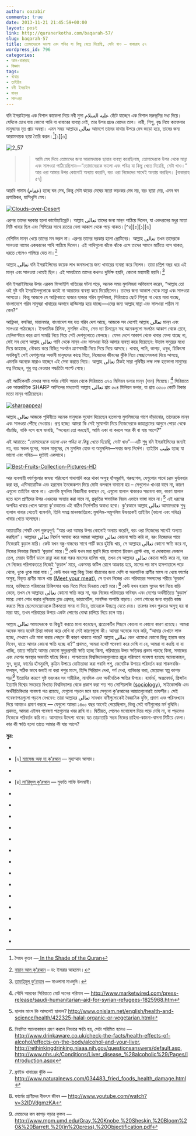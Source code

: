 ```yaml
---
author: oazabir
comments: true
date: 2013-11-21 21:45:59+00:00
layout: post
link: http://quranerkotha.com/baqarah-57/
slug: baqarah-57
title: তোমাদেরকে ভালো এবং পবিত্র যা কিছু খেতে দিয়েছি, সেটা খাও — বাকারাহ ৫৭
wordpress_id: 796
categories:
- আল-বাক্বারাহ
- বিজ্ঞান
tags:
- খাবার
- তাইয়িব
- বনী ইসরাইল
- মান্‌ন
- সালওয়া
---
```


বনি ইসরাইলের এক বিশাল কাফেলা নিয়ে নবী মুসা عليه السلام হেঁটে যাচ্ছেন এক বিশাল মরুভূমির মধ্য দিয়ে। যেদিকে চোখ যায় কোনো পানি বা খাবারের ব্যবস্থা নেই, তার উপর প্রচণ্ড রোদের তাপ। নারী, শিশু, বৃদ্ধ নিয়ে কাফেলার মানুষদের মৃত প্রায় অবস্থা। এমন সময় আল্লাহর تعالى আদেশে তাদের মাথার উপরে মেঘ জড়ো হয়ে, তাদের জন্য আরামদায়ক ছায়া তৈরি করল।[^৬][১][৩]




![2_57](http://quranerkotha.com/wp-content/uploads/2013/11/2_57.png)





<blockquote>

> 
> আমি মেঘ দিয়ে তোমাদের জন্য আরামদায়ক ছায়ার ব্যবস্থা করেছিলাম, তোমাদেরকে উপর থেকে মান্না এবং সালওয়া পাঠিয়েছিলাম—“তোমাদেরকে ভালো এবং পবিত্র যা কিছু খেতে দিয়েছি, সেটা খাও।” আর ওরা আমার উপর কোনোই অন্যায় করেনি, বরং ওরা নিজেদের সাথেই অন্যায় করছিল। [বাকারাহ ৫৭]
> 
> 
</blockquote>




আরবি গামাম (غمام) হচ্ছে ঘন মেঘ, কিন্তু সেটা ঝড়ের মেঘের মতো ভয়ংকর মেঘ নয়, বরং ছায়া দেয়, এমন ঘন প্রশান্তিকর, হাসিখুশি মেঘ।
[^^১]: মরুভুমিতে বনি ইসরাইলিদের কোনো বাড়িঘর ছিল না। এত গাছপালাও ছিল না যেখানে হাজার হাজার মানুষ আশ্রয় নিতে পারে। যদি আল্লাহ تعالى তাদের জন্য দিনের বেলা মেঘ দিয়ে ছায়ার ব্যবস্থা না করে দিতেন, তাহলে তারা হিট স্ট্রোক করে মারা যেত।[৩]<!-- more -->


[![Clouds-over-Desert](http://quranerkotha.com/wp-content/uploads/2013/11/Clouds-over-Desert.jpg)](http://quranerkotha.com/wp-content/uploads/2013/11/Clouds-over-Desert.jpg)


এরপর তাদের দরকার হলো কার্বোহাইড্রেট। আল্লাহ تعالى তাদের জন্য মান্‌ন পাঠিয়ে দিলেন, যা একধরনের মধুর মতো মিষ্টি খাবার ছিল এবং শিশিরের সাথে রাতের বেলা আকাশ থেকে পড়ে থাকত।[^৪][৫][১][৬]
[^১১]: منن মান্‌ন শব্দটির অর্থ হচ্ছে ঊর্ধ্বতন কারও কাছ থেকে পাঠানো অনুগ্রহ বা উপহার। ভোর বেলা উঠে তারা মাটি থেকে মান্‌ন সংগ্রহ করত। রোদ কড়া হলে এটা নিজে থেকেই উবে যেত।[^১]
[^১১]: আল্লাহ تعالى তাদেরকে এমন এক অসাধারণ খাবার পাঠালেন, যেটা তাদেরকে কষ্ট করে চাষ করতে হতো না, মাঠ থেকে তুলে এনে রান্না করেও খেতে হতো না, এমনকি খাওয়ার পর পরিত্যক্ত খাবার ডাস্টবিনে গিয়েও ফেলতে হতো না, নিজেই উবে যেত। মরুভূমিটা তাদের জন্য ব্যুফে সার্ভিস হয়ে গিয়েছিল। হেঁটে হেঁটে থালায় করে ইচ্ছেমত মান্‌ন সংগ্রহ করে, আরামে বসে খাওয়া, আর গল্প করা ছাড়া তাদের আর কোনো কষ্টই করতে হতো না।




বেশিদিন মান্‌ন খেয়ে তাদের মন ভরল না। এরপর তাদের দরকার হলো প্রোটিনের। আল্লাহ تعالى তখন তাদেরকে সালওয়া নামের একধরনের পাখি পাঠিয়ে দিলেন। এই পাখিগুলো ঝাঁকে ঝাঁকে এসে তাদের সামনে মাটিতে বসে থাকত, ধরতে গেলেও পালিয়ে যেত না।[^১২]
[^১]: একেবারে বিনামূল্য মাংসের হোম ডেলিভারি! একটু কষ্ট করে আগুনে ঝলসিয়ে খেলেই হলো।




আল্লাহ تعالى বনি ইসরাইলিদের কয়েক লাখ জনসংখ্যার জন্য খাবারের ব্যবস্থা করে দিলেন। তারা চল্লিশ বছর ধরে এই মান্‌ন এবং সালওয়া খেয়েই ছিল। এই সময়টাতে তাদের কখনও দুর্ভিক্ষ হয়নি, কোনো মহামারী হয়নি।[^৩]




বনি ইসরাইলিদের উপর এরকম ভিআইপি খাতিরের ঘটনা পড়ে, অনেক সময় মুসলিমরা অভিযোগ করেন, “আল্লাহ তো ওই দুষ্ট বনি ইসরাইলগুলোকে কতই না আরামের ব্যবস্থা করে দিয়েছিলেন। তাদের জন্য আকাশ থেকে মান্না এবং সালওয়া আসতো। কিন্তু আজকে যে আফ্রিকাতে হাজার হাজার গরিব মুসলিমরা, সিরিয়াতে ছোট শিশুরা না খেয়ে মারা যাচ্ছে, বাংলাদেশে গরিব মানুষরা খাবারের অভাবে হাড্ডিসার হয়ে যাচ্ছে—এদের জন্য আল্লাহ মান্না এবং সালওয়া পাঠান না কেন?”




আফ্রিকা, বসনিয়া, মায়ানমার, বাংলাদেশ সহ যত গরিব দেশ আছে, আজকে সব দেশেই আল্লাহ تعالى মান্‌ন এবং সালওয়া পাঠাচ্ছেন। ইসলামিক রিলিফ, মুসলিম এইড, সেভ দ্যা চিলড্রেন সহ অনেকগুলো সংগঠন আকাশ থেকে প্লেনে, হেলিকপ্টারে করে ত্রাণ সামগ্রি নিয়ে গিয়ে সেই দেশগুলোতে ফেলছে। যেসব দেশে আকাশ থেকে খাবার ফেলা যাচ্ছে না, সেই সব দেশে আল্লাহ تعالى পানি থেকে মান্‌ন এবং সালওয়া উঠে আসার ব্যবস্থা করে দিয়েছেন: উত্তাল সমুদ্রের মধ্যে দিয়ে জাহাজে, নৌকায় করে বিভিন্ন সংগঠন ত্রাণসামগ্রী নিয়ে গিয়ে দিয়ে আসছে। খাবার, পানি, কাপড়, ওষুধ, চিকিৎসা সবকিছুই সেই দেশগুলোর অভাবী মানুষদের কাছে গিয়ে, নিজেদের জীবনের ঝুঁকি নিয়ে স্বেচ্ছাসেবকরা দিয়ে আসছে, এমনকি অনেকে মারাও যাচ্ছেন এই সেবা করতে গিয়ে। আল্লাহ تعالى ঠিকই সারা পৃথিবীর লক্ষ লক্ষ হতভাগা মানুষের যত্ন নিচ্ছেন, শুধু যত্ন নেওয়ার পদ্ধতিটা পাল্টে গেছে।




এই আর্টিকেলটি লেখার সময় পর্যন্ত সৌদি আরব থেকে সিরিয়াতে ৩৭৩ মিলিয়ন ডলার মান্‌ন (দান) গিয়েছে।[^৩০৬] সিরিয়াতে এক আন্তর্জাতিক SHARP আপিলের মাধ্যমেই আল্লাহ تعالى প্রায় ৫০৪ মিলিয়ন ডলার, যা প্রায় ৩৫০০ কোটি টাকার মতো মান্‌ন পাঠিয়েছেন।
[^^১০]: এর মধ্যে যুক্তরাষ্ট্র থেকে গিয়েছে ১৭৫ মিলিয়ন ডলার এবং দ্বিতীয় অবস্থানে যুক্তরাজ্য থেকে গিয়েছে ৮৭ মিলিয়ন ডলার।
[^^১০]: পশ্চিমা দেশগুলোর মুসলিম এবং অমুসলিম উভয় জনগোষ্ঠী থেকে আমাদের মুসলিম ভাইদের বিপদের দিনে বিপুল পরিমাণে সাহায্য যাচ্ছে।




[![sharpappeal](http://quranerkotha.com/wp-content/uploads/2013/11/sharpappeal.png)](http://quranerkotha.com/wp-content/uploads/2013/11/sharpappeal.png)




আল্লাহ تعالى আজকে পৃথিবীতে অনেক মানুষকে সুযোগ দিয়েছেন হতভাগ্য মুসলিমদের পাশে দাঁড়ানোর, তাদেরকে মান্‌ন এবং সালওয়া পৌঁছে দেওয়ার। প্রশ্ন হচ্ছে: আমরা কি সেই সুযোগটা নিয়ে নিজেদেরকে জাহান্নামের আগুনে পোড়া থেকে বাঁচাচ্ছি, নাকি বসে বসে ভাবছি, “অন্যেরা তো করছেই, আমি একা না করলে আর কী বা যায় আসে?”




এই আয়াতে: “_তোমাদেরকে ভালো এবং পবিত্র যা কিছু খেতে দিয়েছি, সেটা খাও_”—এটি শুধু বনি ইসরাইলিদের জন্যই নয়, বরং সকল যুগের, সকল মানুষের, সে মুসলিম হোক বা অমুসলিম—সবার জন্য নির্দেশ। তাইয়িব طيب হচ্ছে যা ভালো এবং পবিত্র— দুটোই একসাথে।
[^^১]: আল্লাহ تعالى আমাদেরকে যা দেন, সেটা আমাদের জন্য ভালো এবং পবিত্র। কিন্তু মানুষ অনেক সময় অনেক কিছু তৈরি করে যেটা খেতে ভালো হলেও, পবিত্র নয়। যেমন, আল্লাহ تعالى কলা দিয়েছেন, যা তাইয়িব— ভালো এবং পবিত্র। কিন্তু মানুষ যখন এই কলাকে পোকা মারার বিষ ডিডিটি এবং ভারত থেকে আনা কেমিক্যাল দিয়ে পাকিয়ে বিক্রি করে[^৩১১], তখন সেটা খাওয়ার যোগ্য হলেও, সেটা আর পবিত্র থাকে না, তাইয়িব-এর দুটি শর্ত পূরণ করে না। সুতরাং এই ধরনের কলা, ফরমালিন দিয়ে রাখা ফল, মাছ খাওয়া যাবে না।




[![Best-Fruits-Collection-Pictures-HD](http://quranerkotha.com/wp-content/uploads/2013/11/Best-Fruits-Collection-Pictures-HD.jpg)](http://quranerkotha.com/wp-content/uploads/2013/11/Best-Fruits-Collection-Pictures-HD.jpg)




আর ব্যবসায়ী ফার্মগুলোর জঘন্য পরিবেশে গাদাগাদি করে থাকা অসুস্থ হাঁসমুরগি, গরুছাগল, যেগুলোর সাথে চরম দুর্ব্যবহার করা হয়, এন্টিবায়োটিক এবং হরমোন ইনজেকশন দিয়ে মোটা থলথলে বানানো হয় – সেগুলোও খাওয়া যাবে না, কারণ এগুলো তাইয়িব থাকে না। এমনকি মুসলিম বিজ্ঞানীরা বলছেন যে, এগুলো হালাল থাকারও সম্ভাবনা কম, কারণ হালাল হতে হলে প্রাণীদের উপর এধরনের অন্যায় করা যাবে না, প্রকৃতির স্বাভাবিক নিয়ম এভাবে ভাঙ্গা যাবে না।[^৩০৫] এই ধরনের অপবিত্র খাবার খেলে আমরা কু'রআনের এই কঠিন নির্দেশটির অবাধ্য হবো। কু’রআনে আল্লাহ تعالى আমাদেরকে শুধু হালাল খাবার খেতেই বলেননি, তিনি সমগ্র মানবজাতিকে: মুসলিম-অমুসলিম উভয়কেই তাইয়িব (ভালো এবং পবিত্র) খাবার খেতে বলেছেন।




আয়াতটির শেষটি বেশ গুরুত্বপূর্ণ: “আর ওরা আমার উপর কোনোই অন্যায় করেনি, বরং ওরা নিজেদের সাথেই অন্যায় করছিল”। আল্লাহর تعالى নির্দেশ অমান্য করে আমরা আল্লাহর تعالى কোনো ক্ষতি করি না, বরং নিজেদের পায়ে নিজেরাই কুড়াল মারি। কেউ যখন বন্ধু-বান্ধবের সাথে পার্টি করে হুইস্কি খায়, সে আল্লাহর تعالى কোনো ক্ষতি করে না, নিজের লিভারে নিজেই ‘কুড়াল’ মারে।[^৩০৭] কেউ যখন মরা মুরগি দিয়ে বানানো চিকেন ব্রোস্ট খায়, বা দোকানের ভেজাল তেল, মেয়াদ উত্তীর্ণ ডালে রান্না করা মরা গরুর মাংসের হালিম খায়, তখন সে আল্লাহর تعالى কোনো ক্ষতি করে না, বরং সে নিজের পরিপাকতন্ত্রে নিজেই ‘কুড়াল’ মারে, একসময় জটিল রোগে আক্রান্ত হয়ে, মাসের পর মাস হাসপাতালে পড়ে থেকে, ধুকে ধুকে মারা যায়।[^৩০৮] কেউ যখন অল্প কিছু টাকা বাঁচানোর জন্য দেশি বা অরগানিক প্রাণীর মাংস না খেয়ে ফার্মের অসুস্থ, বিকৃত প্রাণীর মাংস খায় ([Meet your meat](http://www.youtube.com/watch?v=32IDVdgmzKA)), সে তখন নিজের এবং পরিবারের সদস্যদের শরীরে ‘কুড়াল’ মারে, ভবিষ্যতে পরিবারের চিকিৎসার খরচ দিতে গিয়ে দিনরাত খেটে মরে।[^৩০৯] কেউ যখন হারাম সুদের ঋণ নিয়ে বাড়ি কেনে, তখন সে আল্লাহর تعالى কোনো ক্ষতি করে না, বরং নিজের পরিবারের ভবিষ্যৎ এবং দেশের অর্থনীতিতে ‘কুড়াল’ মারে: লোণ শোধ করার দুশ্চিন্তায় ব্লাড প্রেসার, ডায়াবেটিস, মানসিক অশান্তি বাড়ায়। লোণ শোধের জন্য বাড়তি কাজ করতে গিয়ে ছেলেমেয়েদেরকে ঠিকমতো সময় না দিয়ে, তাদেরকে উচ্ছন্নে যেতে দেয়। তারপর যখন গুরুতর অসুস্থ হয় বা মারা যায়, তখন পরিবারের উপরে একটা লোণের বোঝা চাপিয়ে দিয়ে চলে যায়।




আল্লাহ تعالى আমাদেরকে যা কিছুই করতে মানা করেছেন, প্রত্যেকটির পিছনে কোনো না কোনো কারণ রয়েছে। আমরা অনেক সময় যথেষ্ট চিন্তা ভাবনা করে দেখি না সেই কারণগুলো কী। আমরা অনেকে মনে করি, “আমার যেখানে লাভ হচ্ছে, সেখানে এটা মানা করার পেছনে কী কারণ থাকতে পারে? আল্লাহ تعالى কেন খামোখা কোনো কিছু হারাম করে দিবেন, যাতে আমার কোনো ক্ষতি হচ্ছে না?” প্রথমত, আমরা যথেষ্ট গবেষণা করে দেখি না যে, আমরা যা করছি বা যা খাচ্ছি, তাতে সত্যিই আমার কোনো সুদূরপ্রসারী ক্ষতি হচ্ছে কিনা, পরিবারের উপর ক্ষতিকর প্রভাব পড়ছে কিনা, সমাজের এবং দেশের অবস্থার অবনতি ঘটছে কিনা। পাশ্চাত্যের বিশ্ববিদ্যালয়গুলোতে প্রচুর পরিমাণে গবেষণা হয়েছে অ্যালকোহল, সুদ, জুয়া, ফার্মের হাঁসমুরগি, কৃত্রিম উপায়ে মোটাতাজা করা গবাদি পশু, জেনেটিক উপায়ে পরিবর্তন করা শাকসবজি-ফলমূল, সঠিক ভাবে জবাই না করা পশুর মাংস, হিন্দি সিরিয়াল দেখা, পর্ণ দেখা, ব্যভিচার করা, মেয়েদের স্বল্প কাপড় পড়া[^৩১০] ইত্যাদির কারণে সৃষ্ট ভয়ংকর সব শারীরিক, মানসিক এবং অর্থনৈতিক ক্ষতির উপরে। হার্ভার্ড, অক্সফোর্ড, প্রিন্সটন ইত্যাদি বিশ্বের সবচেয়ে বিখ্যাত বিশ্ববিদ্যালয় থেকে প্রকাশ করা শত শত সোশিয়লজি ([sociology](http://en.wikipedia.org/wiki/Sociology)), সাইকোলজি এবং অর্থনীতিবিদ্যার গবেষণা পত্র রয়েছে, যেগুলো পড়লে মনে হবে সেগুলো কু'রআনের আয়াতগুলোরই তাফসীর। সেই গবেষণাপত্রগুলো পড়লে দেখবেন: তারা আল্লাহর تعالى সাবধান বাণীগুলোকেই বৈজ্ঞানিক যুক্তি, প্রমাণ এবং পরিসংখ্যান দিয়ে আবারও প্রমাণ করছে — যেগুলো আমরা ১৪০০ বছর আগেই পেয়েছিলাম, কিন্তু সেই বাণীগুলোর মর্ম বুঝিনি। প্রথমত, আমরা এইসব গবেষণা পত্রগুলোর খবর রাখি না। দ্বিতীয়ত, পেলেও মনোযোগ দিয়ে পড়ে দেখি না, বা পড়লেও নিজেকে পরিবর্তন করি না। আমাদের উদ্দেশ্য থাকে: যত তাড়াতাড়ি সম্ভব নিজের চাহিদা-কামনা-বাসনা মিটিয়ে ফেলা। কার কী ক্ষতি হলো তাতে আমার কী যায় আসে?




**সুত্র:**






	
  * 
[^১]: নওমান আলি খানের[ সূরা বাকারাহ](http://www.nakcollection.com/surah-baqarah.html) এর উপর লেকচার।

	
  * [২][ ম্যাসেজ অফ দা কু’রআন](http://www.usc.edu/schools/college/crcc/private/cmje/religious_text/The_Message_of_The_Quran__by_Muhammad_Asad.pdf) — মুহাম্মাদ আসাদ।

	
  * 
[^৩]: [তাফহিমুল কু’রআন](http://www.tafheem.net/tafheem.html) — মাওলানা মাওদুদি।

	
  * [৪][ মা’রিফুল কু’রআন](http://www.kalamullah.com/maariful-quran.html) — মুফতি শাফি উসমানী।

	
  * 
[^৫]: মুহাম্মাদ মোহার আলি —[ A Word for Word Meaning of The Quran](http://www.kalamullah.com/word-for-word-meaning-of-quran.html)

	
  * 
[^৬]: সৈয়দ কুতব —[ In the Shade of the Quran](http://www.kalamullah.com/shade-of-the-quran.html)

	
  * 
[^৭]: [তাদাব্বুরে কু'রআন](http://www.tadabbur-i-quran.org/) - আমিন আহসান ইসলাহি।

	
  * 
[^৯]: মান্‌ন শব্দের বিস্তারিত অর্থ — [http://ejtaal.net/aa/br/9/br-0924.png](http://ejtaal.net/aa/br/9/br-0924.png)

	
  * 
[^১০]: সিরিয়াতে বিভিন্ন দেশগুলোর দানের পরিসংখ্যান — [http://www.theguardian.com/global-development/datablog/2013/jul/25/aid-funding-syria-humanitarian-crisis-data](http://www.theguardian.com/global-development/datablog/2013/jul/25/aid-funding-syria-humanitarian-crisis-data)

	
  * 
[^১১]: মান্‌ন সম্পর্কে বিভিন্ন ধর্ম গ্রন্থ থেকে নেওয়া বর্ণনা – [http://en.wikipedia.org/wiki/Manna](http://en.wikipedia.org/wiki/Manna)

	
  * 
[^১২]: [বায়ান আল কু'রআন](http://www.quranwebsite.com/read/biyan_ul_quran_english_pdf.html) – ড: ইসরার আহমেদ।

	
  * 
[^৩০৫]: হালাল মাংস কি আসলেই হালাল? http://www.onislam.net/english/health-and-science/health/422325-halal-organic-or-vegetarian.html

	
  * 
[^৩০৬]: সৌদি আরবের সিরিয়াতে মোট দানের পরিমান — http://www.marketwired.com/press-release/saudi-humanitarian-aid-for-syrian-refugees-1825968.htm

	
  * 
[^৩০৭]: নিয়মিত অ্যালকোহল গ্রহণ করলে লিভারে ক্ষতি হয়, সেটা পরিমিত হলেও — http://www.drinkaware.co.uk/check-the-facts/health-effects-of-alcohol/effects-on-the-body/alcohol-and-your-liver, http://rethinkingdrinking.niaaa.nih.gov/questionsanswers/default.asp, http://www.nhs.uk/Conditions/Liver_disease_%28alcoholic%29/Pages/Introduction.aspx

	
  * 
[^৩০৮]: ফ্রাইড খাবারের ঝুঁকি — http://www.naturalnews.com/034483_fried_foods_health_damage.html

	
  * 
[^৩০৯]: ফার্মের প্রাণীদের বীভৎস জীবন — http://www.youtube.com/watch?v=32IDVdgmzKA

	
  * 
[^৩১০]: মেয়েদের কম কাপড় পড়ার কুফল — http://www.mpm.umd.edu/Gray,%20Knobe,%20Sheskin,%20Bloom%20&%20Barrett.%20(in%20press).%20Objectification.pdf

	
  * 
[^৩১১]: কলা পাকানো হয় পোকা মারার বিষ দিয়ে — http://www.webcitation.org/6L4q7dv8i, http://www.webcitation.org/6KmuanBN9


